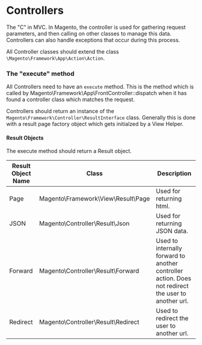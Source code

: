 # Controllers

The "C" in MVC. In Magento, the controller is used for gathering request parameters, and then calling on other classes to manage this data. Controllers can also handle exceptions that occur during this process.

All Controller classes should extend the class `\Magento\Framework\App\Action\Action`.

### The "execute" method

All Controllers need to have an `execute` method. This is the method which is called by Magento\Framework\App\FrontController::dispatch when it has found a controller class which matches the request.

Controllers should return an instance of the `Magento\Framework\Controller\ResultInterface` class. Generally this is done with a result page factory object which gets initialzed by a View Helper.


#### Result Objects
The execute method should return a Result object.

|Result Object Name|Class|Description|
|----|----|----|
|Page|Magento\Framework\View\Result\Page|Used for returning html.|
|JSON|Magento\Controller\Result\Json|Used for returning JSON data.|
|Forward|Magento\Controller\Result\Forward|Used to internally forward to another controller action. Does not redirect the user to another url.|
|Redirect|Magento\Controller\Result\Redirect|Used to redirect the user to another url.|
